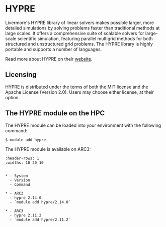 # HYPRE

Livermore's HYPRE library of linear solvers makes possible larger, more detailed simulations by solving problems faster than traditional methods at large scales. It offers a comprehensive suite of scalable solvers for large-scale scientific simulation, featuring parallel multigrid methods for both structured and unstructured grid problems. The HYPRE library is highly portable and supports a number of languages.



Read more about HYPRE on their [website](http://www.llnl.gov/CASC/hypre).





## Licensing 

HYPRE is distributed under the terms of both the MIT license and the Apache License (Version 2.0). Users may choose either license, at their option.



## The HYPRE module on the HPC

The HYPRE module can be loaded into your environment with the following command:

```bash
$ module add hypre
```

The HYPRE module is available on ARC3:

```{list-table}
:header-rows: 1
:widths: 10 20 10


* - System
  - Version
  - Command

* - ARC3
  - hypre 2.14.0
  - `module add hypre/2.14.0`

* - ARC3
  - hypre 2.11.2
  - `module add hypre/2.11.2`

```